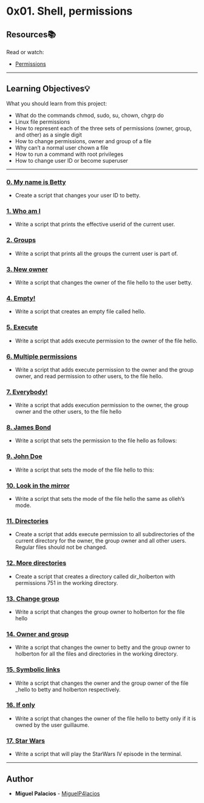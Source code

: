 # 0x01. Shell, permissions

## Resources:books:
Read or watch:
* [Permissions](https://intranet.hbtn.io/rltoken/5uUsOHrMbVBOpZFteNyBLg)

---
## Learning Objectives:bulb:
What you should learn from this project:

* What do the commands chmod, sudo, su, chown, chgrp do
* Linux file permissions
* How to represent each of the three sets of permissions (owner, group, and other) as a single digit
* How to change permissions, owner and group of a file
* Why can’t a normal user chown a file
* How to run a command with root privileges
* How to change user ID or become superuser

---

### [0. My name is Betty](./0-iam_betty)
* Create a script that changes your user ID to betty.


### [1. Who am I](./1-who_am_i)
* Write a script that prints the effective userid of the current user.


### [2. Groups](./2-groups)
* Write a script that prints all the groups the current user is part of.


### [3. New owner](./3-new_owner )
* Write a script that changes the owner of the file hello to the user betty.


### [4. Empty!](./4-empty)
* Write a script that creates an empty file called hello.


### [5. Execute](./5-execute)
* Write a script that adds execute permission to the owner of the file hello.


### [6. Multiple permissions](./6-multiple_permissions)
* Write a script that adds execute permission to the owner and the group owner, and read permission to other users, to the file hello.


### [7. Everybody!](./7-everybody)
* Write a script that adds execution permission to the owner, the group owner and the other users, to the file hello


### [8. James Bond](./8-James_Bond)
* Write a script that sets the permission to the file hello as follows:


### [9. John Doe](./9-John_Doe)
* Write a script that sets the mode of the file hello to this:


### [10. Look in the mirror](./10-mirror_permissions)
* Write a script that sets the mode of the file hello the same as olleh’s mode.


### [11. Directories](./11-directories_permissions)
* Create a script that adds execute permission to all subdirectories of the current directory for  the owner, the group owner and all other users. Regular files should not be changed.


### [12. More directories](./12-directory_permissions)
* Create a script that creates a directory called dir_holberton with permissions 751 in the working directory.


### [13. Change group](./13-change_group)
* Write a script that changes the group owner to holberton for the file hello


### [14. Owner and group](./14-change_owner_and_group)
* Write a script that changes the owner to betty and the group owner to holberton for all the files and directories in the working directory.


### [15. Symbolic links](./15-symbolic_link_permissions)
* Write a script that changes the owner and the group owner of the file _hello to betty and holberton respectively.


### [16. If only](./16-if_only )
* Write a script that changes the owner of the file hello to betty only if it is owned by the user guillaume.


### [17. Star Wars](./100-Star_Wars)
* Write a script that will play the StarWars IV episode in the terminal.

---

## Author
* **Miguel Palacios** - [MiguelP4lacios](https://github.com/MiguelP4lacios)
